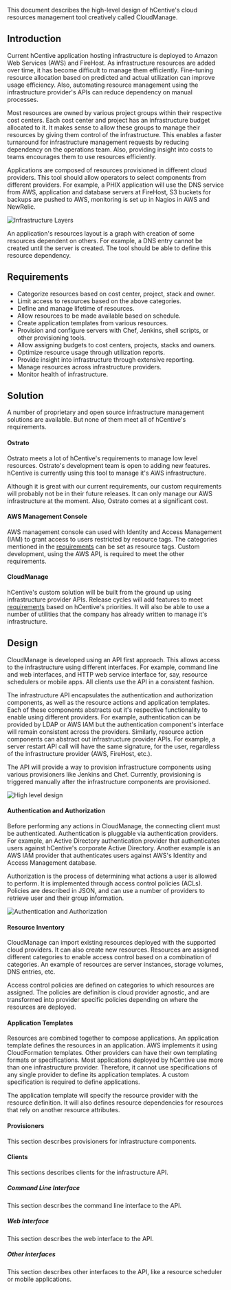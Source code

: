 This document describes the high-level design of hCentive's cloud resources management tool creatively called CloudManage.

## Introduction
Current hCentive application hosting infrastructure is deployed to Amazon Web Services (AWS) and FireHost. As infrastructure resources are added over time, it has become difficult to manage them efficiently. Fine-tuning resource allocation based on predicted and actual utilization can improve usage efficiency. Also, automating resource management using the infrastructure provider's APIs can reduce dependency on manual processes.

Most resources are owned by various project groups within their respective cost centers. Each cost center and project has an infrastructure budget allocated to it. It makes sense to allow these groups to manage their resources by giving them control of the infrastructure. This enables a faster turnaround for infrastructure management requests by reducing dependency on the operations team. Also, providing insight into costs to teams encourages them to use resources efficiently.

Applications are composed of resources provisioned in different cloud providers. This tool should allow operators to select components from different providers. For example, a PHIX application will use the DNS service from AWS, application and database servers at FireHost, S3 buckets for backups are pushed to AWS, monitoring is set up in Nagios in AWS and NewRelic.

![Infrastructure Layers](CloudManage-infrastructure_layers.png)

An application's resources layout is a graph with creation of some resources dependent on others. For example, a DNS entry cannot be created until the server is created. The tool should be able to define this resource dependency.

## <a name="requirements"></a>Requirements
* Categorize resources based on cost center, project, stack and owner.
* Limit access to resources based on the above categories.
* Define and manage lifetime of resources.
* Allow resources to be made available based on schedule.
* Create application templates from various resources.
* Provision and configure servers with Chef, Jenkins, shell scripts, or other provisioning tools.
* Allow assigning budgets to cost centers, projects, stacks and owners.
* Optimize resource usage through utilization reports.
* Provide insight into infrastructure through extensive reporting.
* Manage resources across infrastructure providers.
* Monitor health of infrastructure.

## <a name="solution"></a>Solution
A number of proprietary and open source infrastructure management solutions are available. But none of them meet all of hCentive's requirements.

#### <a name="ostrato"></a>Ostrato
Ostrato meets a lot of hCentive's requirements to manage low level resources. Ostrato's development team is open to adding new features. hCentive is currently using this tool to manage it's AWS infrastructure.

Although it is great with our current requirements, our custom requirements will probably not be in their future releases. It can only manage our AWS infrastructure at the moment. Also, Ostrato comes at a significant cost.

#### <a name="aws-console"></a>AWS Management Console
AWS management console can used with Identity and Access Management (IAM) to grant access to users restricted by resource tags. The categories mentioned in the [requirements](#requirements) can be set as resource tags. Custom development, using the AWS API, is required to meet the other requirements.

#### <a name="cloud-manage"></a>CloudManage
hCentive's custom solution will be built from the ground up using infrastructure provider APIs. Release cycles will add features to meet <a href="#requirements">requirements</a> based on hCentive's priorities. It will also be able to use a number of utilities that the company has already written to manage it's infrastructure.

## <a name="design"></a>Design
CloudManage is developed using an API first approach. This allows access to the infrastructure using different interfaces. For example, command line and web interfaces, and HTTP web service interface for, say, resource schedulers or mobile apps. All clients use the API in a consistent fashion.

The infrastructure API encapsulates the authentication and authorization components, as well as the resource actions and application templates. Each of these components abstracts out it's respective functionality to enable using different providers. For example, authentication can be provided by LDAP or AWS IAM but the authentication component's interface will remain consistent across the providers. Similarly, resource action components can abstract out infrastructure provider APIs. For example, a server restart API call will have the same signature, for the user, regardless of the infrastructure provider (AWS, FireHost, etc.).

The API will provide a way to provision infrastructure components using various provisioners like Jenkins and Chef. Currently, provisioning is triggered manually after the infrastructure components are provisioned.

![High level design](high_level_design.png)

#### <a name="auth"></a>Authentication and Authorization
Before performing any actions in CloudManage, the connecting client must be authenticated. Authentication is pluggable via authentication providers. For example, an Active Directory authentication provider that authenticates users against hCentive's corporate Active Directory. Another example is an AWS IAM provider that authenticates users against AWS's Identity and Access Management database.

Authorization is the process of determining what actions a user is allowed to perform. It is implemented through access control policies (ACLs). Policies are described in JSON, and can use a number of providers to retrieve user and their group information.

![Authentication and Authorization](auth_and_auth.png)

#### <a name="inventory"></a>Resource Inventory
CloudManage can import existing resources deployed with the supported cloud providers. It can also create new resources. Resources are assigned different categories to enable access control based on a combination of categories. An example of resources are server instances, storage volumes, DNS entries, etc.

Access control policies are defined on categories to which resources are assigned. The policies are definition is cloud provider agnostic, and are transformed into provider specific policies depending on where the resources are deployed.

#### <a name="template"></a>Application Templates
Resources are combined together to compose applications. An application template defines the resources in an application. AWS implements it using CloudFormation templates. Other providers can have their own templating formats or specifications. Most applications deployed by hCentive use more than one infrastructure provider. Therefore, it cannot use specifications of any single provider to define its application templates. A custom specification is required to define applications.

The application template will specify the resource provider with the resource definition. It will also defines resource dependencies for resources that rely on another resource attributes.

#### <a name="provisioners"></a>Provisioners
This section describes provisioners for infrastructure components.

#### <a name="clients"></a>Clients
This sections describes clients for the infrastructure API.

##### <a name="cli"></a>Command Line Interface
This section describes the command line interface to the API.

##### <a name="web"></a>Web Interface
This section describes the web interface to the API.

##### <a name="other"></a>Other interfaces
This section describes other interfaces to the API, like a resource scheduler or mobile applications.
